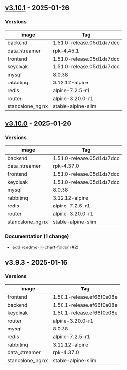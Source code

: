 
<a name="v3.10.1"></a>
## [v3.10.1](https://github.com/lightrun-platform/lightrun-helm-chart/compare/v3.10.0...v3.10.1) - 2025-01-26



### Versions

| Image            | Tag                       |
|------------------|---------------------------|
| backend          | 1.51.0-release.05d1da7dcc |
| data_streamer    | rpk-4.45.1                |
| frontend         | 1.51.0-release.05d1da7dcc |
| keycloak         | 1.51.0-release.05d1da7dcc |
| mysql            | 8.0.38                    |
| rabbitmq         | 3.12.12-alpine            |
| redis            | alpine-7.2.5-r1           |
| router           | alpine-3.20.0-r1          |
| standalone_nginx | stable-alpine-slim        |
 
 
 

 


<a name="v3.10.0"></a>
## [v3.10.0](https://github.com/lightrun-platform/lightrun-helm-chart/compare/v3.9.3...v3.10.0) - 2025-01-26



### Versions

| Image            | Tag                       |
|------------------|---------------------------|
| backend          | 1.51.0-release.05d1da7dcc |
| data_streamer    | rpk-4.37.0                |
| frontend         | 1.51.0-release.05d1da7dcc |
| keycloak         | 1.51.0-release.05d1da7dcc |
| mysql            | 8.0.38                    |
| rabbitmq         | 3.12.12-alpine            |
| redis            | alpine-7.2.5-r1           |
| router           | alpine-3.20.0-r1          |
| standalone_nginx | stable-alpine-slim        |
 
 


### Documentation (1 change)

- [add-readme-in-chart-folder (#2)](https://github.com/lightrun-platform/lightrun-helm-chart/commit/ef0b43a)
 
 
 
 

 


<a name="v3.9.3"></a>
## v3.9.3 - 2025-01-16



### Versions

| Image               | Tag                      |
|---------------------|--------------------------|
| frontend            | 1.50.1-release.ef66f0e08e |
| backend             | 1.50.1-release.ef66f0e08e |
| keycloak            | 1.50.1-release.ef66f0e08e |
| router              | alpine-3.20.0-r1         |
| mysql               | 8.0.38                   |
| redis               | alpine-7.2.5-r1          |
| rabbitmq            | 3.12.12-alpine           |
| data_streamer       | rpk-4.37.0               |
| standalone_nginx    | stable-alpine-slim       |
 
 
 

 

 
